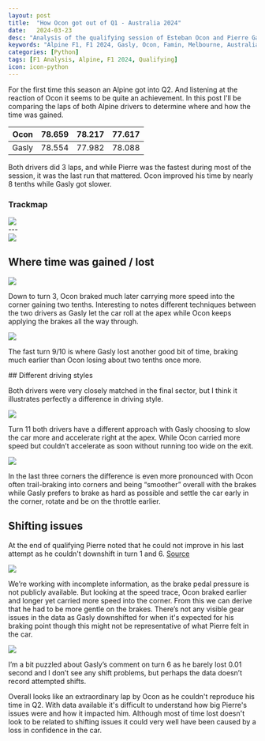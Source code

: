 ```yaml
---
layout: post
title:  "How Ocon got out of Q1 - Australia 2024"
date:   2024-03-23
desc: "Analysis of the qualifying session of Esteban Ocon and Pierre Gasly at the Melbourne GP 2024"
keywords: "Alpine F1, F1 2024, Gasly, Ocon, Famin, Melbourne, Australia, Qualifying, Motorsport"
categories: [Python]
tags: [F1 Analysis, Alpine, F1 2024, Qualifying]
icon: icon-python
---
```

For the first time this season an Alpine got into Q2. And listening at the reaction of Ocon it seems to be quite an achievement. In this post I'll be comparing the laps of both Alpine drivers to determine where and how the time was gained.

| Ocon  | 78.659 | 78.217 | 77.617 |
|-------|--------|--------|--------|
| Gasly | 78.554 | 77.982 | 78.088 |

Both drivers did 3 laps, and while Pierre was the fastest during most of the session, it was the last run that mattered. Ocon improved his time by nearly 8 tenths while Gasly got slower.

### Trackmap
<div class="image-container">
    <img src="{{ site.img_path }}/australia_2024/qualifying/trackmap.png" class="responsive-img-large">
</div>
---
<div class="image-container">
    <img src="{{ site.img_path }}/australia_2024/qualifying/internal_delta.png" class="responsive-img-large">
</div>



## Where time was gained / lost

<div class="image-container">
    <img src="{{ site.img_path }}/australia_2024/qualifying/turn_3.png" class="responsive-img-large">
</div>

Down to turn 3, Ocon braked much later carrying more speed into the corner gaining two tenths. Interesting to notes different techniques between the two drivers as Gasly let the car roll at the apex while Ocon keeps applying the brakes all the way through.

<div class="image-container">
    <img src="{{ site.img_path }}/australia_2024/qualifying/turn_9.png" class="responsive-img-large">
</div>

The fast turn 9/10 is where Gasly lost another good bit of time, braking much earlier than Ocon losing about two tenths once more.

## Different driving styles

Both drivers were very closely matched in the final sector, but I think it illustrates perfectly a difference in driving style.

<div class="image-container">
    <img src="{{ site.img_path }}/australia_2024/qualifying/turn_11.png" class="responsive-img-large">
</div>

Turn 11 both drivers have a different approach with Gasly choosing to slow the car more and accelerate right at the apex. While Ocon carried more speed but couldn’t accelerate as soon without running too wide on the exit.

<div class="image-container">
    <img src="{{ site.img_path }}/australia_2024/qualifying/turn_12.png" class="responsive-img-large">
</div>

In the last three corners the difference is even more pronounced with Ocon often trail-braking into corners and being “smoother” overall with the brakes while Gasly prefers to brake as hard as possible and settle the car early in the corner, rotate and be on the throttle earlier.

## Shifting issues

At the end of qualifying Pierre noted that he could not improve in his last attempt as he couldn't downshift in turn 1 and 6. <a href="https://www.formula1.com/en/latest/video.frustrated-gasly-reveals-gearbox-issue-hit-on-the-lap-that-mattered-in-q1.1794294481057411877.html">Source</a>

<div class="image-container">
    <img src="{{ site.img_path }}/australia_2024/qualifying/turn_1.png" class="responsive-img-large">
</div>

We’re working with incomplete information, as the brake pedal pressure is not publicly available. But looking at the speed trace, Ocon braked earlier and longer yet carried more speed into the corner. From this we can derive that he had to be more gentle on the brakes. There’s not any visible gear issues in the data as Gasly downshifted for when it's expected for his braking point though this might not be representative of what Pierre felt in the car.

<div class="image-container">
    <img src="{{ site.img_path }}/australia_2024/qualifying/turn_6.png" class="responsive-img-large">
</div>

I’m a bit puzzled about Gasly’s comment on turn 6 as he barely lost 0.01 second and I don’t see any shift problems, but perhaps the data doesn’t record attempted shifts.

Overall looks like an extraordinary lap by Ocon as he couldn't reproduce his time in Q2. With data available it's difficult to understand how big Pierre's issues were and how it impacted him. Although most of time lost doesn't look to be related to shifting issues it could very well have been caused by a loss in confidence in the car.